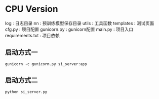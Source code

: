 # CPU Version

log : 日志目录
nn  : 预训练模型保存目录
utils : 工具函数
templates : 测试页面
cfg.py : 项目配置
gunicorn.py : gunicorn配置
main.py : 项目入口
requirements.txt : 项目依赖


## 启动方式一
```shell
gunicorn -c gunicorn.py si_server:app
```
## 启动方式二
```shell
python si_server.py
```